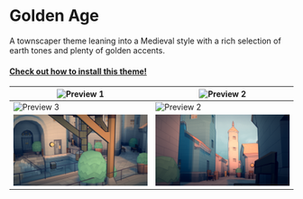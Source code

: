 # Golden Age

A townscaper theme leaning into a Medieval style with a rich selection of earth tones and plenty of golden accents.

#### [Check out how to install this theme!](https://www.reddit.com/r/Townscaper/wiki/index#wiki_how_to_install_mods.3F)


| ![Preview 1](Photos/1.png) | ![Preview 2](Photos/2.png) | 
|---|---|
| ![Preview 3](Photos/3.png) | ![Preview 2](Photos/4.png) | 
| ![Preview 5](Photos/5.png) | ![Preview 6](Photos/6.png) | 
